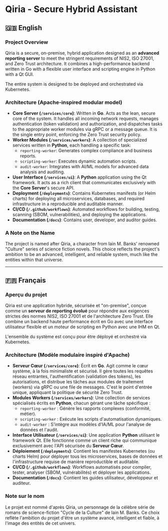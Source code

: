 # Qiria - Secure Hybrid Assistant

## 🇬🇧 English

### Project Overview

Qiria is a secure, on-premise, hybrid application designed as an **advanced reporting server** to meet the stringent requirements of NIS2, ISO 27001, and Zero Trust architecture. It combines a high-performance backend written in Go with a flexible user interface and scripting engine in Python with a Qt GUI.

The entire system is designed to be deployed and orchestrated via Kubernetes.

### Architecture (Apache-inspired modular model)

- **Core Server (`/services/core`)**: Written in **Go**. Acts as the lean, secure core of the system. It handles all incoming network requests, manages authentication (token validation) and authorization, and dispatches tasks to the appropriate worker modules via gRPC or a message queue. It is the single entry point, enforcing the Zero Trust security policy.
- **Worker Modules (`/services/workers`)**: A collection of specialized services written in **Python**, each handling a specific task:
  - `reporting-worker`: Generates complex compliance and business reports.
  - `scripting-worker`: Executes dynamic automation scripts.
  - `audit-worker`: Integrates with AI/ML models for advanced data analysis and auditing.
- **User Interface (`/services/ui`)**: A **Python** application using the Qt framework. It acts as a rich client that communicates exclusively with the **Core Server**'s secure API.
- **Deployment (`/deployments`)**: Contains Kubernetes manifests (or Helm charts) for deploying all microservices, databases, and required infrastructure in a reproducible and auditable manner.
- **CI/CD (`/.github/workflows`)**: Automated workflows for building, testing, scanning (SBOM, vulnerabilities), and deploying the applications.
- **Documentation (`/docs`)**: Contains user, developer, and auditor guides.

### A Note on the Name

The project is named after Qiria, a character from Iain M. Banks' renowned "Culture" series of science fiction novels. This choice reflects the project's ambition to be an advanced, intelligent, and reliable system, much like the entities within that universe.

---

## 🇫🇷 Français

### Aperçu du projet

Qiria est une application hybride, sécurisée et "on-premise", conçue comme un **serveur de reporting évolué** pour répondre aux exigences strictes des normes NIS2, ISO 27001 et de l'architecture Zero Trust. Elle combine un backend haute performance écrit en Go avec une interface utilisateur flexible et un moteur de scripting en Python avec une IHM en Qt.

L'ensemble du système est conçu pour être déployé et orchestré via Kubernetes.

### Architecture (Modèle modulaire inspiré d'Apache)

- **Serveur Cœur (`/services/core`)**: Écrit en **Go**. Agit comme le cœur système, à la fois minimaliste et sécurisé. Il gère toutes les requêtes réseau entrantes, l'authentification (validation des tokens), les autorisations, et distribue les tâches aux modules de traitement (workers) via gRPC ou une file de messages. C'est le point d'entrée unique, appliquant la politique de sécurité Zero Trust.
- **Modules Workers (`/services/workers`)**: Une collection de services spécialisés écrits en **Python**, chacun gérant une tâche spécifique :
  - `reporting-worker` : Génère les rapports complexes (conformité, métier).
  - `scripting-worker` : Exécute les scripts d'automatisation dynamiques.
  - `audit-worker` : S'intègre aux modèles d'IA/ML pour l'analyse de données et l'audit.
- **Interface Utilisateur (`/services/ui`)**: Une application **Python** utilisant le framework Qt. Elle fonctionne comme un client riche qui communique exclusivement avec l'API sécurisée du **Serveur Cœur**.
- **Déploiement (`/deployments`)**: Contient les manifestes Kubernetes (ou charts Helm) pour déployer tous les microservices, bases de données et l'infrastructure requise de manière reproductible et auditable.
- **CI/CD (`/.github/workflows`)**: Workflows automatisés pour compiler, tester, analyser (SBOM, vulnérabilités) et déployer les applications.
- **Documentation (`/docs`)**: Contient les guides utilisateur, développeur et auditeur.

### Note sur le nom

Le projet est nommé d'après Qiria, un personnage de la célèbre série de romans de science-fiction "Cycle de la Culture" de Iain M. Banks. Ce choix reflète l'ambition du projet d'être un système avancé, intelligent et fiable, à l'image des entités de cet univers.
